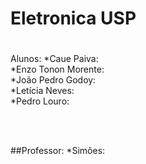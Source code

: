 # Eletronica USP
#

Alunos:
*Caue Paiva:
<br>
*Enzo Tonon Morente:
<br>
*João Pedro Godoy:
<br>
*Letícia Neves:
<br>
*Pedro Louro: 

<br><br>

##Professor:
*Simôes: 
